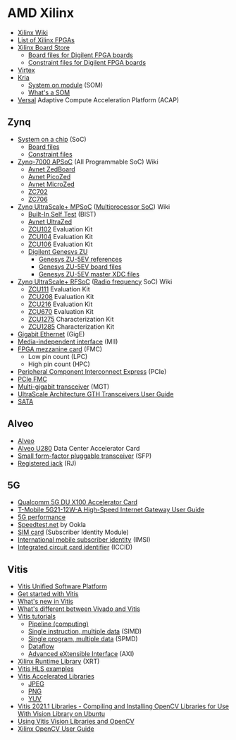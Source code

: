 # AMD Xilinx
* [Xilinx Wiki](https://xilinx-wiki.atlassian.net/wiki/spaces/A/overview)
* [List of Xilinx FPGAs](https://en.wikipedia.org/wiki/List_of_Xilinx_FPGAs)
* [Xilinx Board Store](https://github.com/Xilinx/XilinxBoardStore)
  * [Board files for Digilent FPGA boards](https://github.com/Digilent/vivado-boards)
  * [Constraint files for Digilent FPGA boards](https://github.com/Digilent/digilent-xdc)
* [Virtex](https://en.wikipedia.org/wiki/Virtex_(FPGA))
* [Kria](https://www.xilinx.com/products/som/kria.html)
  * [System on module](https://en.wikipedia.org/wiki/System_on_module) (SOM)
  * [What's a SOM](https://www.xilinx.com/products/som/what-is-a-som.html)
* [Versal](https://www.xilinx.com/products/silicon-devices/acap/versal.html) Adaptive Compute Acceleration Platform (ACAP)
## Zynq
* [System on a chip](https://en.wikipedia.org/wiki/System_on_a_chip) (SoC)
  * [Board files](https://github.com/fpgadeveloper/ethernet-fmc-zynq-gem/tree/master/Vivado/boards/board_files)
  * [Constraint files](https://github.com/fpgadeveloper/ethernet-fmc-zynq-gem/tree/master/Vivado/src/constraints)
* [Zynq-7000 APSoC](https://xilinx-wiki.atlassian.net/wiki/spaces/A/pages/189530183/Zynq-7000) (All Programmable SoC) Wiki
  * [Avnet ZedBoard](https://www.avnet.com/wps/portal/us/products/avnet-boards/avnet-board-families/zedboard/)
  * [Avnet PicoZed](https://www.avnet.com/wps/portal/us/products/avnet-boards/avnet-board-families/picozed/)
  * [Avnet MicroZed](https://www.avnet.com/wps/portal/us/products/avnet-boards/avnet-board-families/microzed/)
  * [ZC702](https://www.xilinx.com/products/boards-and-kits/ek-z7-zc702-g.html)
  * [ZC706](https://www.xilinx.com/products/boards-and-kits/ek-z7-zc706-g.html)
* [Zynq UltraScale+ MPSoC](https://xilinx-wiki.atlassian.net/wiki/spaces/A/pages/444006775/Zynq+UltraScale+MPSoC) ([Multiprocessor SoC](https://en.wikipedia.org/wiki/Multiprocessor_system_on_a_chip)) Wiki
  * [Built-In Self Test](https://xilinx-wiki.atlassian.net/wiki/spaces/A/pages/1544716298/Zynq+Ultrascale+MPSOC+BIST+and+SCUI+Guide) (BIST)
  * [Avnet UltraZed](https://www.avnet.com/wps/portal/us/products/avnet-boards/avnet-board-families/ultrazed/)
  * [ZCU102](https://www.xilinx.com/products/boards-and-kits/ek-u1-zcu102-g.html) Evaluation Kit
  * [ZCU104](https://www.xilinx.com/products/boards-and-kits/zcu104.html) Evaluation Kit
  * [ZCU106](https://www.xilinx.com/products/boards-and-kits/zcu106.html) Evaluation Kit
  * [Digilent Genesys ZU](https://digilent.com/shop/genesys-zu-zynq-ultrascale-mpsoc-development-board/)
    * [Genesys ZU-5EV references](https://digilent.com/reference/programmable-logic/genesys-zu/start)
    * [Genesys ZU-5EV board files](https://github.com/Digilent/vivado-boards/tree/master/new/board_files/genesys-zu-5ev/C.0)
    * [Genesys ZU-5EV master XDC files](https://github.com/Digilent/digilent-xdc/blob/master/Genesys-ZU-5EV-D-Master.xdc)
* [Zynq UltraScale+ RFSoC](https://xilinx-wiki.atlassian.net/wiki/spaces/A/pages/189530203/Zynq+UltraScale+RFSoC) ([Radio frequency](https://en.wikipedia.org/wiki/Radio_frequency) SoC) Wiki
  * [ZCU111](https://www.xilinx.com/products/boards-and-kits/zcu111.html) Evaluation Kit
  * [ZCU208](https://www.xilinx.com/products/boards-and-kits/zcu208.html) Evaluation Kit
  * [ZCU216](https://www.xilinx.com/products/boards-and-kits/zcu216.html) Evaluation Kit
  * [ZCU670](https://www.xilinx.com/products/boards-and-kits/zcu670.html) Evaluation Kit
  * [ZCU1275](https://www.xilinx.com/products/boards-and-kits/zcu1275.html) Characterization Kit
  * [ZCU1285](https://www.xilinx.com/products/boards-and-kits/zcu1285.html) Characterization Kit
* [Gigabit Ethernet](https://en.wikipedia.org/wiki/Gigabit_Ethernet) (GigE)
* [Media-independent interface](https://en.wikipedia.org/wiki/Media-independent_interface) (MII)
* [FPGA mezzanine card](https://www.xilinx.com/products/boards-and-kits/fmc-cards.html) (FMC)
  * Low pin count (LPC)
  * High pin count (HPC)
* [Peripheral Component Interconnect Express](https://en.wikipedia.org/wiki/PCI_Express) (PCIe)
* [PCIe FMC](https://www.xilinx.com/products/boards-and-kits/1-mbtpko.html)
* [Multi-gigabit transceiver](https://en.wikipedia.org/wiki/Multi-gigabit_transceiver) (MGT)
* [UltraScale Architecture GTH Transceivers User Guide](https://docs.xilinx.com/v/u/en-US/ug576-ultrascale-gth-transceivers)
* [SATA](https://en.wikipedia.org/wiki/Serial_ATA)
## Alveo
* [Alveo](https://www.xilinx.com/products/boards-and-kits/alveo.html)
* [Alveo U280](https://www.xilinx.com/products/boards-and-kits/alveo/u280.html) Data Center Accelerator Card
* [Small form-factor pluggable transceiver](https://en.wikipedia.org/wiki/Small_form-factor_pluggable_transceiver) (SFP)
* [Registered jack](https://en.wikipedia.org/wiki/Registered_jack) (RJ)
## 5G
* [Qualcomm 5G DU X100 Accelerator Card](https://www.qualcomm.com/news/releases/2021/06/qualcomm-introduces-new-5g-distributed-unit-accelerator-card-drive-global)
* [T-Mobile 5G21-12W-A High-Speed Internet Gateway User Guide](https://www.t-mobile.com/support/public-files/attachments/T-Mobile%20High-Speed%20Internet%20Gateway%20End%20User%20Guide.pdf)
* [5G performance](https://www.t-mobile.com/news/network/t-mobile-dominates-in-new-5g-studies-and-advances-5g-with-carrier-aggregation)
* [Speedtest.net](https://en.wikipedia.org/wiki/Speedtest.net) by Ookla
* [SIM card](https://en.wikipedia.org/wiki/SIM_card) (Subscriber Identity Module)
* [International mobile subscriber identity](https://en.wikipedia.org/wiki/International_mobile_subscriber_identity) (IMSI)
* [Integrated circuit card identifier](https://en.wikipedia.org/wiki/SIM_card#ICCID) (ICCID)
## Vitis
* [Vitis Unified Software Platform](https://www.xilinx.com/products/design-tools/vitis/vitis-platform.html)
* [Get started with Vitis](https://www.xilinx.com/developer/products/vitis.html)
* [What's new in Vitis](https://www.xilinx.com/products/design-tools/vitis/vitis-whats-new.html)
* [What's different between Vivado and Vitis](https://digilent.com/blog/whats-different-between-vivado-and-vitis/)
* [Vitis tutorials](https://github.com/Xilinx/Vitis-Tutorials)
  * [Pipeline (computing)](https://en.wikipedia.org/wiki/Pipeline_(computing))
  * [Single instruction, multiple data](https://en.wikipedia.org/wiki/Single_instruction,_multiple_data) (SIMD)
  * [Single program, multiple data](https://en.wikipedia.org/wiki/Single_program,_multiple_data) (SPMD)
  * [Dataflow](https://en.wikipedia.org/wiki/Dataflow)
  * [Advanced eXtensible Interface](https://en.wikipedia.org/wiki/Advanced_eXtensible_Interface) (AXI)
* [Xilinx Runtime Library](https://www.xilinx.com/products/design-tools/vitis/xrt.html) (XRT)
* [Vitis HLS examples](https://github.com/Xilinx/Vitis-HLS-Introductory-Examples)
* [Vitis Accelerated Libraries](https://github.com/Xilinx/Vitis_Libraries)
  * [JPEG](https://en.wikipedia.org/wiki/JPEG)
  * [PNG](https://en.wikipedia.org/wiki/Portable_Network_Graphics)
  * [YUV](https://en.wikipedia.org/wiki/YUV)
* [Vitis 2021.1 Libraries - Compiling and Installing OpenCV Libraries for Use With Vision Library on Ubuntu](https://support.xilinx.com/s/article/Vitis-2021-1-Libraries-Compiling-and-Installing-OpenCV)
* [Using Vitis Vision Libraries and OpenCV](https://support.xilinx.com/s/question/0D52E00006hpOJESA2/using-vitis-vision-libraries-and-opencv)
* [Xilinx OpenCV User Guide](https://docs.xilinx.com/v/u/en-US/ug1233-xilinx-opencv-user-guide)
